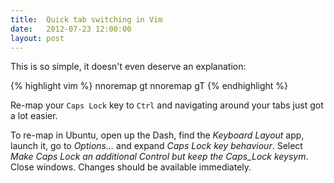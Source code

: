 ```yaml
---
title:  Quick tab switching in Vim
date:   2012-07-23 12:00:00
layout: post
---
```


This is so simple, it doesn't even deserve an explanation:

{% highlight vim %}
nnoremap <silent> <C-J> gt
nnoremap <silent> <C-K> gT
{% endhighlight %}

Re-map your `Caps Lock` key to `Ctrl` and navigating around your tabs just got a lot easier.

To re-map in Ubuntu, open up the Dash, find the *Keyboard Layout* app, launch it, go to *Options...* and expand *Caps Lock key behaviour*. Select *Make Caps Lock an additional Control but keep the Caps_Lock keysym*. Close windows. Changes should be available immediately.
